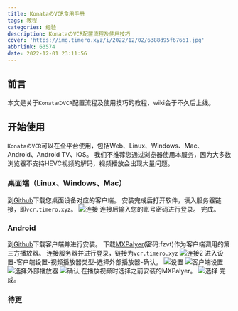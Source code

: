 ```yaml
---
title: KonataのVCR食用手册
tags: 教程
categories: 经验
description: KonataのVCR配置流程及使用技巧
cover: 'https://img.timero.xyz/i/2022/12/02/6388d95f67661.jpg'
abbrlink: 63574
date: 2022-12-01 23:11:56
---
```

## 前言

本文是关于`KonataのVCR`配置流程及使用技巧的教程，wiki会于不久后上线。

## 开始使用

`KonataのVCR`可以在全平台使用，包括Web、Linux、Windows、Mac、Android、Android TV、iOS。
我们不推荐您通过浏览器使用本服务，因为大多数浏览器不支持HEVC视频的解码，视频播放会出现大量问题。

### 桌面端（Linux、Windows、Mac）

到[Github](https://github.com/jellyfin/jellyfin-media-player/releases/tag/v1.7.1)下载您桌面设备对应的客户端。
安装完成后打开软件，填入服务器链接，即`vcr.timero.xyz`。
![连接](https://img.timero.xyz/i/2022/12/02/6388d72f4ce93.jpg)
连接后输入您的账号密码进行登录。
完成。

### Android

到[Github](https://github.com/jellyfin/jellyfin-android/releases/tag/v2.4.4)下载客户端并进行安装。
下载[MXPalyer](https://wwvu.lanzoue.com/b01w3ehwf)(密码:fzvt)作为客户端调用的第三方播放器。
连接服务器并进行登录，链接为`vcr.timero.xyz`
![连接2](https://img.timero.xyz/i/2022/12/02/6388d72fd17fc.jpg)
进入设置-客户端设置-视频播放器类型-选择外部播放器-确认。
![设置](https://img.timero.xyz/i/2022/12/02/6388d7315cfba.jpg)
![客户端设置](https://img.timero.xyz/i/2022/12/02/6388d726df3e0.jpg)
![选择外部播放器](https://img.timero.xyz/i/2022/12/02/6388d72dd1445.jpg)
![确认](https://img.timero.xyz/i/2022/12/02/6388d72e773c5.jpg)
在播放视频时选择之前安装的MXPalyer。
![选择](https://img.timero.xyz/i/2022/12/02/6388d85a90c73.jpg)
完成。

### 待更
